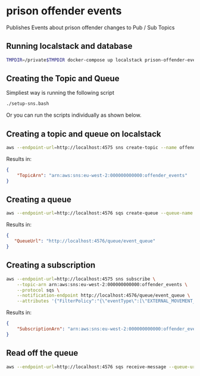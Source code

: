 # prison offender events
Publishes Events about prison offender changes to Pub / Sub Topics


## Running localstack and database
```bash
TMPDIR=/private$TMPDIR docker-compose up localstack prison-offender-events-db
```

## Creating the Topic and Queue
Simpliest way is running the following script
```bash
./setup-sns.bash
```

Or you can run the scripts individually as shown below.

## Creating a topic and queue on localstack

```bash
aws --endpoint-url=http://localhost:4575 sns create-topic --name offender_events
```

Results in:
```json
{
    "TopicArn": "arn:aws:sns:eu-west-2:000000000000:offender_events"
}

```

## Creating a queue
```bash
aws --endpoint-url=http://localhost:4576 sqs create-queue --queue-name event_queue
```

Results in:
```json
{
   "QueueUrl": "http://localhost:4576/queue/event_queue"
}
```

## Creating a subscription
```bash
aws --endpoint-url=http://localhost:4575 sns subscribe \
    --topic-arn arn:aws:sns:eu-west-2:000000000000:offender_events \
    --protocol sqs \
    --notification-endpoint http://localhost:4576/queue/event_queue \
    --attributes '{"FilterPolicy":"{\"eventType\":[\"EXTERNAL_MOVEMENT_RECORD-INSERTED\", \"BOOKING_NUMBER-CHANGED\"]}"}'
```

Results in:
```json
{
    "SubscriptionArn": "arn:aws:sns:eu-west-2:000000000000:offender_events:074545bd-393c-4a43-ad62-95b1809534f0"
}
```

## Read off the queue
```bash
aws --endpoint-url=http://localhost:4576 sqs receive-message --queue-url http://localhost:4576/queue/event_queue
```